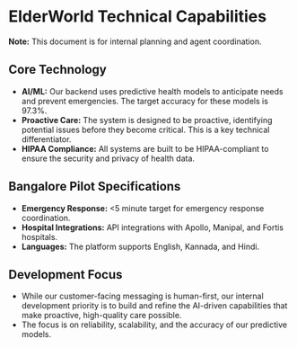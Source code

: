 # ElderWorld Technical Capabilities

**Note:** This document is for internal planning and agent coordination.

## Core Technology
- **AI/ML:** Our backend uses predictive health models to anticipate needs and prevent emergencies. The target accuracy for these models is 97.3%.
- **Proactive Care:** The system is designed to be proactive, identifying potential issues before they become critical. This is a key technical differentiator.
- **HIPAA Compliance:** All systems are built to be HIPAA-compliant to ensure the security and privacy of health data.

## Bangalore Pilot Specifications
- **Emergency Response:** <5 minute target for emergency response coordination.
- **Hospital Integrations:** API integrations with Apollo, Manipal, and Fortis hospitals.
- **Languages:** The platform supports English, Kannada, and Hindi.

## Development Focus
- While our customer-facing messaging is human-first, our internal development priority is to build and refine the AI-driven capabilities that make proactive, high-quality care possible.
- The focus is on reliability, scalability, and the accuracy of our predictive models.
